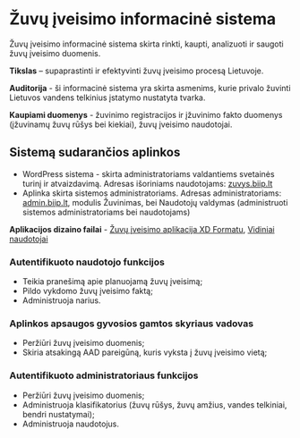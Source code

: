 # Žuvų įveisimo informacinė sistema
Žuvų įveisimo informacinė sistema skirta rinkti, kaupti, analizuoti ir saugoti žuvų įveisimo duomenis. 

**Tikslas** – supaprastinti ir efektyvinti žuvų įveisimo procesą Lietuvoje.

**Auditorija** - ši informacinė sistema yra skirta asmenims, kurie privalo žuvinti Lietuvos vandens telkinius įstatymo nustatyta tvarka. 

**Kaupiami duomenys** - žuvinimo registracijos ir įžuvinimo fakto duomenys (įžuvinamų žuvų rūšys bei kiekiai), žuvų įveisimo naudotojai.

## Sistemą sudarančios aplinkos

- WordPress sistema - skirta administratoriams valdantiems svetainės turinį ir atvaizdavimą. Adresas išoriniams naudotojams: [zuvys.biip.lt](https://zuvys.biip.lt)
- Aplinka skirta sistemos administratoriams. Adresas administratoriams: [admin.biip.lt](https://admin.biip.lt), modulis Žuvinimas, bei Naudotojų valdymas (administruoti sistemos administratoriams bei naudotojams)

**Aplikacijos dizaino failai** - [Žuvų įveisimo aplikacija XD Formatu](design/zuvinimas_admin.xd), [Vidiniai naudotojai](design/vidiniai_naudotojai.xd)

### Autentifikuoto naudotojo funkcijos

- Teikia pranešimą apie planuojamą žuvų įveisimą;
- Pildo vykdomo žuvų įveisimo faktą;
- Administruoja narius.

### Aplinkos apsaugos gyvosios gamtos skyriaus vadovas

- Peržiūri žuvų įveisimo duomenis;
- Skiria atsakingą AAD pareigūną, kuris vyksta į žuvų įveisimo vietą;

### Autentifikuoto administratoriaus funkcijos

- Peržiūri žuvų įveisimo duomenis;
- Administruoja klasifikatorius (žuvų rūšys, žuvų amžius, vandes telkiniai, bendri nustatymai);
- Administruoja naudotojus.
